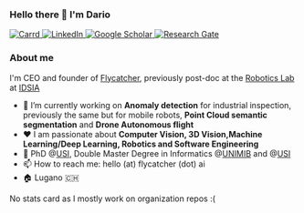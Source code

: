 ### Hello there 👋 I'm Dario


<p> 
<a href="https://dario.carrd.co/" target="_blank">
<img alt="Carrd" src="https://img.shields.io/badge/website-black?style=for-the-badge" />
</a> 
<a href="https://www.linkedin.com/in/dario-mantegazza/" target="_blank">
<img alt="LinkedIn" src="https://img.shields.io/badge/linkedin-0A66C2?&style=for-the-badge&logo=linkedin&logoColor=white" />
</a>
<a href="https://scholar.google.com/citations?user=9bm_WY0AAAAJ&hl=en" target="_blank">
<img alt="Google Scholar" src="https://img.shields.io/badge/Google%20Scholar-4285F4?style=for-the-badge&logo=google%20scholar&logoColor=white" />
</a> 
<a href="https://www.researchgate.net/profile/Dario-Mantegazza" target="_blank">
<img alt="Research Gate" src="https://img.shields.io/badge/resarchgate-00CCBB?style=for-the-badge&logo=researchgate&logoColor=white" />
</a> 
</p>

### About me 

I'm CEO and founder of [Flycatcher](https://flycatcher.ai), previously post-doc at the [Robotics Lab](https://idsia-robotics.github.io/) at [IDSIA](http://www.idsia.ch/idsia_en.html)
- 🔭 I’m currently working on **Anomaly detection** for industrial inspection, previously the same but for mobile robots, **Point Cloud semantic segmentation** and **Drone Autonomous flight**
- ❤️ I am passionate about **Computer Vision, 3D Vision,Machine Learning/Deep Learning, Robotics and Software Engineering**
- 📜 PhD @[USI](www.usi.ch), Double Master Degree in Informatics @[UNIMIB](unimib.it) and @[USI](www.usi.ch)
- 📫 How to reach me: hello  (at) flycatcher (dot) ai
- 🏠 Lugano 🇨🇭




No stats card as I mostly work on organization repos :(
